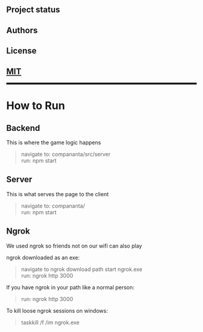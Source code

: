 ```

```

## Project status

## Authors

## License

## [MIT](https://choosealicense.com/licenses/mit/)

<hr style="border:2px solid">

# How to Run

## Backend

This is where the game logic happens

> navigate to: compananta/src/server  
> run: npm start

## Server

This is what serves the page to the client

> navigate to: compananta/  
> run: npm start

## Ngrok

We used ngrok so friends not on our wifi can also play

ngrok downloaded as an exe:

> navigate to ngrok download path
> start ngrok.exe  
> run: ngrok http 3000

If you have ngrok in your path like a normal person:

> run: ngrok http 3000

To kill loose ngrok sessions on windows:

> taskkill /f /im ngrok.exe
